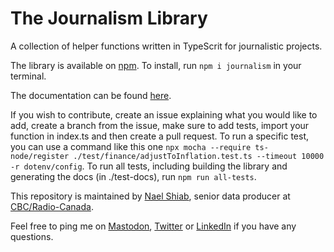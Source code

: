 # The Journalism Library

A collection of helper functions written in TypeScrit for journalistic projects.

The library is available on [npm](https://www.npmjs.com/package/journalism). To install, run `npm i journalism` in your terminal.

The documentation can be found [here](https://nshiab.github.io/journalism/).

If you wish to contribute, create an issue explaining what you would like to add, create a branch from the issue, make sure to add tests, import your function in index.ts and then create a pull request. To run a specific test, you can use a command like this one `npx mocha --require ts-node/register ./test/finance/adjustToInflation.test.ts --timeout 10000 -r dotenv/config`. To run all tests, including building the library and generating the docs (in ./test-docs), run `npm run all-tests`.

This repository is maintained by [Nael Shiab](http://naelshiab.com/), senior data producer at [CBC/Radio-Canada](https://cbc.radio-canada.ca/).

Feel free to ping me on [Mastodon](https://vis.social/@naelshiab), [Twitter](https://twitter.com/NaelShiab) or [LinkedIn](https://www.linkedin.com/in/naelshiab/) if you have any questions.
